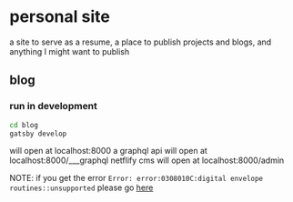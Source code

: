 # personal site
 a site to serve as a resume, a place to publish projects and blogs, and anything I might want to publish

## blog
### run in development
```cmd
cd blog
gatsby develop
```
will open at localhost:8000
a graphql api will open at localhost:8000/___graphql
netflify cms will open at localhost:8000/admin

NOTE: if you get the error `Error: error:0308010C:digital envelope routines::unsupported` please go [here](https://stackoverflow.com/questions/69692842/error-message-error0308010cdigital-envelope-routinesunsupported)